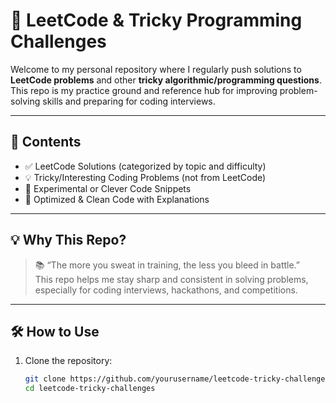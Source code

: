 # 🧠 LeetCode & Tricky Programming Challenges

Welcome to my personal repository where I regularly push solutions to **LeetCode problems** and other **tricky algorithmic/programming questions**. This repo is my practice ground and reference hub for improving problem-solving skills and preparing for coding interviews.

---

## 📌 Contents

- ✅ LeetCode Solutions (categorized by topic and difficulty)
- 💡 Tricky/Interesting Coding Problems (not from LeetCode)
- 🧪 Experimental or Clever Code Snippets
- 🚀 Optimized & Clean Code with Explanations

---

## 💡 Why This Repo?

> 📚 “The more you sweat in training, the less you bleed in battle.”  
This repo helps me stay sharp and consistent in solving problems, especially for coding interviews, hackathons, and competitions.

---

## 🛠️ How to Use

1. Clone the repository:
   ```bash
   git clone https://github.com/yourusername/leetcode-tricky-challenges.git
   cd leetcode-tricky-challenges
   

